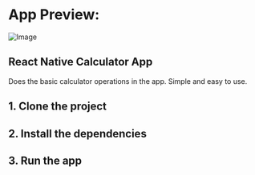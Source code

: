 # App Preview:

![Image](https://github.com/user-attachments/assets/9df5a264-8a35-4778-8d40-a764b2ab4f7b)


## React Native Calculator App
Does the basic calculator operations in the app. Simple and easy to use.

## 1. Clone the project

## 2. Install the dependencies

## 3. Run the app 